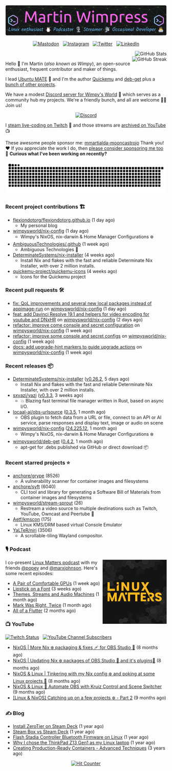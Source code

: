 <p align="center">
  <a href="https://wimpysworld.com" target="_blank"><img src="https://raw.githubusercontent.com/flexiondotorg/flexiondotorg/main/.github/github-header-image.png"></a>
</p>
<p align="center">
  &nbsp;<a href="https://fosstodon.org/@wimpy" target="_blank"><img alt="Mastodon" src="https://img.shields.io/badge/Mastodon-6468fa?style=for-the-badge&logo=mastodon&logoColor=%23ffffff"></a>&nbsp;
  &nbsp;<a href="https://www.instagram.com/wimpysworld/" target="_blank"><img alt="Instagram" src="https://img.shields.io/badge/instagram-d3175c?style=for-the-badge&logo=instagram&logoColor=%23ffffff"></a>&nbsp;
  &nbsp;<a href="https://twitter.com/m_wimpress" target="_blank"><img alt="Twitter" src="https://img.shields.io/badge/Twitter-303030?style=for-the-badge&logo=x&logoColor=%23ffffff"></a>&nbsp;
  &nbsp;<a href="https://www.linkedin.com/in/martinwimpress/" target="_blank"><img alt="LinkedIn" src="https://img.shields.io/badge/LinkedIn-1667be?style=for-the-badge&logo=linkedin&logoColor=%23ffffff"></a>&nbsp;
</p>
<a href="https://github.com/flexiondotorg" target="_blank"><img align="right" src="https://github-readme-stats.vercel.app/api?username=flexiondotorg&show_icons=true&show=reviews,discussions_started,discussions_answered,prs_merged&include_all_commits=true&bg_color=0E1117&title_color=fa66ed&icon_color=6bbbfa&text_color=c5c8c6&ring_color=98ed3f&border_radius=8" alt="GitHub Stats"></a>
<br />
<a href="https://github.com/flexiondotorg" target="_blank"><img align="right" src="https://streak-stats.demolab.com?user=flexiondotorg&theme=cobalt&border_radius=8&date_format=j%20M%5B%20Y%5D&mode=daily&card_width=465&hide_total_contributions=true" alt="GitHub Streak" /></a>

Hello 👋 I'm Martin (*also known as Wimpy*), an open-source enthusiast, frequent contributor and maker of things.

I lead [Ubuntu MATE](https://ubuntu-mate.org) 🧉 and I'm the author [Quickemu](https://github.com/quickemu-project)
and [deb-get](https://github.com/wimpysworld/deb-get) plus a [bunch of other projects](https://wimpysworld.com/projects/).

We have a modest [Discord server for Wimpy's World](https://wimpysworld.io/discord) 💬 which serves as a community hub my projects.
We're a friendly bunch, and all are welcome 🏳️‍🌈 Join us!

<div align="center"><a href="https://wimpysworld.io/discord" target="_blank"><img alt="Discord" src="https://img.shields.io/discord/712850672223125565?style=for-the-badge&logo=discord&logoColor=%23ffffff&label=Discord&labelColor=%234253e8&color=%23e4e2e2"></a></div>

I [steam live-coding on Twitch](https://twitch.tv/WimpysWorld) 📡 and those streams are [archived on YouTube](https://youtube.com/WimpysWorld) 📺️

These awesome people sponsor me: [mmartial](https://github.com/mmartial)[da-moon](https://github.com/da-moon)[castrojo](https://github.com/castrojo) Thank you! ❤️
If you appreciate the work I do, then [please consider sponsoring me too](https://github.com/sponsors/flexiondotorg) 🤑 **Curious what I've been working on recently?**
<div align="center">
  <img align="center" alt="GitHub Contribution Snake" src="https://raw.githubusercontent.com/flexiondotorg/flexiondotorg/snake/github-contribution-grid-snake-dark.svg">
</div>

### Recent project contributions 🏗️


- [flexiondotorg/flexiondotorg.github.io](https://github.com/flexiondotorg/flexiondotorg.github.io) (1 day ago)
  - My personal blog
- [wimpysworld/nix-config](https://github.com/wimpysworld/nix-config) (1 day ago)
  - Wimpy&#39;s NixOS, nix-darwin  &amp; Home Manager Configurations ❄️
- [AmbiguousTechnologies/.github](https://github.com/AmbiguousTechnologies/.github) (1 week ago)
  - Ambiguous Technologies 💸
- [DeterminateSystems/nix-installer](https://github.com/DeterminateSystems/nix-installer) (4 weeks ago)
  - Install Nix and flakes with the fast and reliable Determinate Nix Installer, with over 2 million installs.
- [quickemu-project/quickemu-icons](https://github.com/quickemu-project/quickemu-icons) (4 weeks ago)
  - Icons for the Quickemu project

### Recent pull requests 🛠️


- [fix: QoL improvements and several new local packages instead of appimage-run](https://github.com/wimpysworld/nix-config/pull/330) on [wimpysworld/nix-config](https://github.com/wimpysworld/nix-config) (1 day ago)
- [feat: add Davinci Resolve 19.1 and helpers for video encoding for youtube and DNxHR](https://github.com/wimpysworld/nix-config/pull/328) on [wimpysworld/nix-config](https://github.com/wimpysworld/nix-config) (2 days ago)
- [refactor: improve come console and secret configuration](https://github.com/wimpysworld/nix-config/pull/326) on [wimpysworld/nix-config](https://github.com/wimpysworld/nix-config) (1 week ago)
- [refactor: improve some console and secret configs](https://github.com/wimpysworld/nix-config/pull/325) on [wimpysworld/nix-config](https://github.com/wimpysworld/nix-config) (1 week ago)
- [docs: add upgrade-hint markers to guide upgrade actions](https://github.com/wimpysworld/nix-config/pull/323) on [wimpysworld/nix-config](https://github.com/wimpysworld/nix-config) (1 week ago)

### Recent releases 📦️


- [DeterminateSystems/nix-installer](https://github.com/DeterminateSystems/nix-installer) ([v0.26.2](https://github.com/DeterminateSystems/nix-installer/releases/tag/v0.26.2), 5 days ago)
  - Install Nix and flakes with the fast and reliable Determinate Nix Installer, with over 2 million installs.
- [sxyazi/yazi](https://github.com/sxyazi/yazi) ([v0.3.3](https://github.com/sxyazi/yazi/releases/tag/v0.3.3), 3 weeks ago)
  - 💥 Blazing fast terminal file manager written in Rust, based on async I/O.
- [locaal-ai/obs-urlsource](https://github.com/locaal-ai/obs-urlsource) ([0.3.5](https://github.com/locaal-ai/obs-urlsource/releases/tag/0.3.5), 1 month ago)
  - OBS plugin to fetch data from a URL or file, connect to an API or AI service, parse responses and display text, image or audio on scene
- [wimpysworld/nix-config](https://github.com/wimpysworld/nix-config) ([24.225.12](https://github.com/wimpysworld/nix-config/releases/tag/24.225.12), 1 month ago)
  - Wimpy&#39;s NixOS, nix-darwin  &amp; Home Manager Configurations ❄️
- [wimpysworld/deb-get](https://github.com/wimpysworld/deb-get) ([0.4.2](https://github.com/wimpysworld/deb-get/releases/tag/0.4.2), 1 month ago)
  - apt-get for .debs published via GitHub or direct download 📦

### Recent starred projects ⭐️


- [anchore/grype](https://github.com/anchore/grype) (8526)
  - A vulnerability scanner for container images and filesystems
- [anchore/syft](https://github.com/anchore/syft) (6040)
  - CLI tool and library for generating a Software Bill of Materials from container images and filesystems
- [wimpysworld/stream-sprout](https://github.com/wimpysworld/stream-sprout) (26)
  - Restream a video source to multiple destinations such as Twitch, YouTube, Owncast and Peertube 📡
- [Aetf/kmscon](https://github.com/Aetf/kmscon) (175)
  - Linux KMS/DRM based virtual Console Emulator
- [YaLTeR/niri](https://github.com/YaLTeR/niri) (3506)
  - A scrollable-tiling Wayland compositor.

### 🎙️ Podcast
<img align="right" src="https://raw.githubusercontent.com/flexiondotorg/flexiondotorg/main/.github/linuxmatters.png" alt="Linux Matters Podcast" width="200" height="200">

I co-present [Linux Matters podcast](https://linuxmatters.sh) with my friends [@popey](https://github.com/popey) and [@marxjohnson](https://github.com/marxjohnson).
Here's some recent episodes:

- [A Pair of Comfortable GPUs](https://linuxmatters.sh/38/) (1 week ago)
- [Lipstick on a Font](https://linuxmatters.sh/37/) (3 weeks ago)
- [Themes, Streams and Audio Machines](https://linuxmatters.sh/36/) (1 month ago)
- [Mark Was Right, Twice](https://linuxmatters.sh/35/) (1 month ago)
- [All of a Flutter](https://linuxmatters.sh/34/) (2 months ago)

### 📺️ YouTube
<a href="https://twitch.tv/WimpysWorld" target="_blank"><img alt="Twitch Status" src="https://img.shields.io/twitch/status/WimpysWorld?style=for-the-badge&logo=twitch&logoColor=ffffff&label=Twitch&labelColor=%23904ef9&color=%23e4e2e2"></a>&nbsp;&nbsp;
<a href="https://youtube.com/WimpysWorld" target="_blank"><img alt="YouTube Channel Subscribers" src="https://img.shields.io/youtube/channel/subscribers/UChpYmMp7EFaxuogUX1eAqyw?style=for-the-badge&logo=youtube&logoColor=ffffff&label=YouTube&labelColor=%23fb1b20&color=%23e4e2e2"></a>

- [NixOS | More Nix ❄️ packaging &amp; fixes 🩹 for OBS Studio 📡](https://www.youtube.com/watch?v=VqNaOOm7Dhw) (8 months ago)
- [NixOS | Updating Nix ❄️ packages of OBS Studio 📡 and it&#39;s plugins🔌](https://www.youtube.com/watch?v=phgOv_UCbMM) (8 months ago)
- [NixOS &amp; Linux | Tinkering with my Nix config ❄️ and poking at some Linux projects 🐧](https://www.youtube.com/watch?v=biVQ_-v8oEo) (8 months ago)
- [NixOS &amp; Linux 🐧 Automate OBS with Kruiz Control and Scene Switcher](https://www.youtube.com/watch?v=BSITslJbMGA) (9 months ago)
- [[Linux &amp; NixOS] Catching up on a few projects ❄️ - Part 2](https://www.youtube.com/watch?v=IpiuKvqHU-c) (9 months ago)

### ✍️ Blog

- [Install ZeroTier on Steam Deck](https://wimpysworld.com/posts/install-zerotier-on-steamdeck/) (1 year ago)
- [Steam Box vs Steam Deck](https://wimpysworld.com/posts/steambox-vs-steamdeck/) (1 year ago)
- [Flash Stadia Controller Bluetooth Firmware on Linux](https://wimpysworld.com/posts/flash-stadia-controller-bluetooth-firmware-on-linux/) (1 year ago)
- [Why I chose the ThinkPad Z13 Gen1 as my Linux laptop](https://wimpysworld.com/posts/why-i-chose-the-thinkpad-z13-as-my-linux-laptop/) (1 year ago)
- [Creating Production-Ready Containers - Advanced Techniques](https://wimpysworld.com/posts/creating-production-ready-containers-advanced-techniques/) (3 years ago)

<p align="center">
  <a href="https://github.com/flexiondotorg/flexiondotorg" target="_blank"><img alt="Hit Counter" src="https://img.shields.io/endpoint?url=https%3A%2F%2Fhits.dwyl.com%2Fflexiondotorg%2Fflexiondotorg.json&style=flat-square&logo=github&logoColor=ffffff&label=Visitors&labelColor=%23f76ce9&color=%236fbbf6">
</p>
